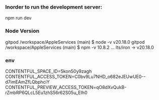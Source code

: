### Inorder to run the development server:

npm run dev

### Node Version

gitpod /workspace/AppleServices (main) $ node -v
v20.18.0
gitpod /workspace/AppleServices (main) $ npm -v
10.8.2
...
lts/iron -> v20.18.0

### env

CONTENTFUL_SPACE_ID=5kon50y9zagh
CONTENTFUL_ACCESS_TOKEN=C0bv9Lu7NHD_o682eJEUwUE0--d7imEAmZfLQbphciY
CONTENTFUL_PREVIEW_ACCESS_TOKEN=qO8dXvQukB-rZmbRP6QLcL5Eu1zhS56r62S05u_EIh0
